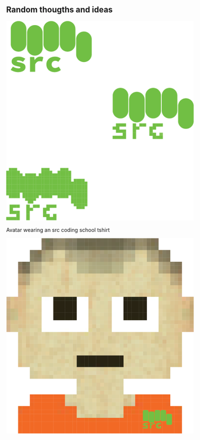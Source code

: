 ## Random thougths and ideas

![src logo](src_mult.png)

Avatar wearing an src coding school tshirt 

![src tshirt](avatar.png)
